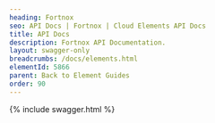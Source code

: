 ```yaml
---
heading: Fortnox
seo: API Docs | Fortnox | Cloud Elements API Docs
title: API Docs
description: Fortnox API Documentation.
layout: swagger-only
breadcrumbs: /docs/elements.html
elementId: 5866
parent: Back to Element Guides
order: 90
---
```


{% include swagger.html %}
